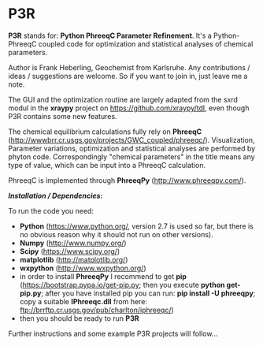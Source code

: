 # P3R
**P3R** stands for: **Python PhreeqC Parameter Refinement**. It's a Python-PhreeqC coupled code for optimization and statistical analyses of chemical parameters. 

Author is Frank Heberling, Geochemist from Karlsruhe. Any contributions / ideas / suggestions are welcome. So if you want to join in, just leave me a note.

The GUI and the optimization routine are largely adapted from the sxrd modul in the **xraypy** project on https://github.com/xraypy/tdl, even though P3R contains some new features.

The chemical equilibrium calculations fully rely on **PhreeqC** (http://wwwbrr.cr.usgs.gov/projects/GWC_coupled/phreeqc/). Visualization, Parameter variations, optimization and statistical analyses are performed by phyton code. Correspondingly "chemical parameters" in the title means any type of value, which can be input into a PhreeqC calculation.

PhreeqC is implemented through **PhreeqPy** (http://www.phreeqpy.com/).

***Installation / Dependencies:***

To run the code you need: 
   *  **Python** (https://www.python.org/,  version 2.7 is used so far, but there is no obvious reason why it should not run on other versions).
   *  **Numpy** (http://www.numpy.org/)
   *  **Scipy** (https://www.scipy.org/)
   *  **matplotlib** (http://matplotlib.org/)
   *  **wxpython** (http://www.wxpython.org/)
   * in order to install **PhreeqPy** I recommend to get **pip** (https://bootstrap.pypa.io/get-pip.py; then you execute **python get-pip.py**; after you have installed pip you can run: **pip install -U phreeqpy**; copy a suitable **IPhreeqc.dll** from here: ftp://brrftp.cr.usgs.gov/pub/charlton/iphreeqc/) 
   * then you should be ready to run **P3R**
    
Further instructions and some example P3R projects will follow...


